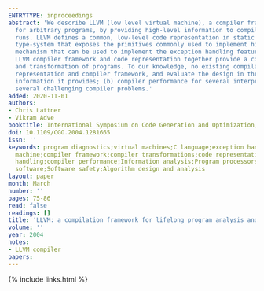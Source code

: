 ```yaml
---
ENTRYTYPE: inproceedings
abstract: 'We describe LLVM (low level virtual machine), a compiler framework designed to support transparent, lifelong program analysis and transformation
  for arbitrary programs, by providing high-level information to compiler transformations at compile-time, link-time, run-time, and in idle time between
  runs. LLVM defines a common, low-level code representation in static single assignment (SSA) form, with several novel features: a simple, language-independent
  type-system that exposes the primitives commonly used to implement high-level language features; an instruction for typed address arithmetic; and a simple
  mechanism that can be used to implement the exception handling features of high-level languages (and setjmp/longjmp in C) uniformly and efficiently. The
  LLVM compiler framework and code representation together provide a combination of key capabilities that are important for practical, lifelong analysis
  and transformation of programs. To our knowledge, no existing compilation approach provides all these capabilities. We describe the design of the LLVM
  representation and compiler framework, and evaluate the design in three ways: (a) the size and effectiveness of the representation, including the type
  information it provides; (b) compiler performance for several interprocedural problems; and (c) illustrative examples of the benefits LLVM provides for
  several challenging compiler problems.'
added: 2020-11-01
authors:
- Chris Lattner
- Vikram Adve
booktitle: International Symposium on Code Generation and Optimization, 2004. CGO 2004.
doi: 10.1109/CGO.2004.1281665
issn: ''
keywords: program diagnostics;virtual machines;C language;exception handling;optimising compilers;program analysis;program transformation;low level virtual
  machine;compiler framework;compiler transformations;code representation;static single assignment form;language-independent type-system;typed address arithmetic;exception
  handling;compiler performance;Information analysis;Program processors;Performance analysis;High level languages;Virtual machining;Runtime;Arithmetic;Application
  software;Software safety;Algorithm design and analysis
layout: paper
month: March
number: ''
pages: 75-86
read: false
readings: []
title: 'LLVM: a compilation framework for lifelong program analysis and transformation'
volume: ''
year: 2004
notes:
- LLVM compiler
papers:
---
```

{% include links.html %}
